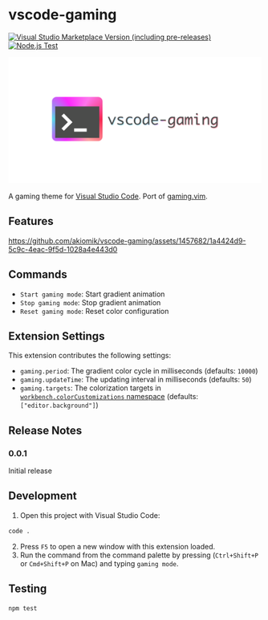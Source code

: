# vscode-gaming

[![Visual Studio Marketplace Version (including pre-releases)](https://img.shields.io/visual-studio-marketplace/v/omi.vscode-gaming)](https://marketplace.visualstudio.com/items?itemName=omi.vscode-gaming)
[![Node.js Test](https://github.com/akiomik/vscode-gaming/actions/workflows/test.yml/badge.svg)](https://github.com/akiomik/vscode-gaming/actions/workflows/test.yml)

![banner](images/github-banner.png)

A gaming theme for [Visual Studio Code](https://azure.microsoft.com/en-us/products/visual-studio-code).
Port of [gaming.vim](https://github.com/high-moctane/gaming.vim).

## Features

https://github.com/akiomik/vscode-gaming/assets/1457682/1a4424d9-5c9c-4eac-9f5d-1028a4e443d0

## Commands

* `Start gaming mode`: Start gradient animation
* `Stop gaming mode`: Stop gradient animation
* `Reset gaming mode`: Reset color configuration

## Extension Settings

This extension contributes the following settings:

* `gaming.period`: The gradient color cycle in milliseconds (defaults: `10000`)
* `gaming.updateTime`: The updating interval in milliseconds (defaults: `50`)
* `gaming.targets`: The colorization targets in [`workbench.colorCustomizations` namespace](https://code.visualstudio.com/api/references/theme-color) (defaults: `["editor.background"]`)

## Release Notes

### 0.0.1

Initial release

## Development

1. Open this project with Visual Studio Code:

```bash
code .
```

2. Press `F5` to open a new window with this extension loaded.
3. Run the command from the command palette by pressing (`Ctrl+Shift+P` or `Cmd+Shift+P` on Mac) and typing `gaming mode`.

## Testing

```bash
npm test
```
